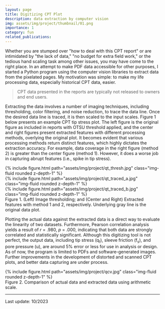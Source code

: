 ```yaml
---
layout: page
title: Digitizing CPT Plot
description: data extraction by computer vision
img: assets/img/project/thumbnail/01.png
importance: 1
category: fun
related_publications: 
---
```


Whether you are stumped over "how to deal with this CPT report" or are intimidated by "the lack of data," "no budget for extra field work," or the tedious hand scaling task among other issues, 
you may have come to the right place. In an attempt to make PDF data accessible for other purposes, I started a Python program using the computer vision libraries to extract data from the pixelated pages. 
My motivation was simple: to make my life processing data, especially historical CPT data, easier.

> CPT data presented in the reports are typically not released to owners and end users.  

Extracting the data involves a number of imaging techniques, including thresholding, color filtering, and noise reduction, to trace the data line. 
Once the desired data line is traced, it is then scaled to the input scales. Figure 1 below presents an example CPT tip stress plot. 
The left figure is the original figure as included in reports with OTSU threshold applied, 
and the center and right figures present extracted features with different processing methods, overlying the original plot. It becomes evident that various processing methods return distinct features, 
which highly dictates the extraction accuracy. For example, data coverage in the right figure (method 2) is greater than the center figure (method 1). 
However, it does a worse job in capturing abrupt features (i.e., spike in tip stress). 


<div class="row justify-content-sm-center">
    <div class="col-sm-3 mt-3 mt-md-0">
        {% include figure.html path="assets/img/project/qt_thresh.jpg" class="img-fluid rounded z-depth-1" %}
    </div>
	<div class="col-sm-3 mt-3 mt-md-0">
        {% include figure.html path="assets/img/project/qt_traced_a.jpg" class="img-fluid rounded z-depth-1" %}
    </div>
	<div class="col-sm-3 mt-3 mt-md-0">
        {% include figure.html path="assets/img/project/qt_traced_b.jpg" class="img-fluid rounded z-depth-1" %}
    </div>
</div>
<div class="caption">
    Figure 1. (Left) Image thresholding; and (Center and Right) Extracted features with method 1 and 2, respectively. Underlying gray line is the original data plot.
</div>

Plotting the actual data against the extracted data is a direct way to evaluate the linearity of two datasets. 
Furthermore, Pearson correlation analysis yields a result of  *r* = .980, *p* = .000, indicating that both data are strongly correlated and statistically significant.
Although this digitizing tool is not perfect, the output data, including tip stress (q<sub>t</sub>), sleeve friction (f<sub>s</sub>), and pore pressure (u), 
are around 5% error or less for use in analysis or design. As of now, the program is limited to PDFs and software-generated images. 
Further improvements in the development of distorted and scanned CPT plots, and better data capturing are under process.

<div class="row justify-content-sm-center">
    <div class="col-sm-8 mt-3 mt-md-0">
        {% include figure.html path="assets/img/project/qcv.jpg" class="img-fluid rounded z-depth-1" %}
    </div>
</div>
<div class="caption">
    Figure 2. Comparison of actual data and extracted data using arithmetic scale.
</div>

***
Last update: 10/2023


